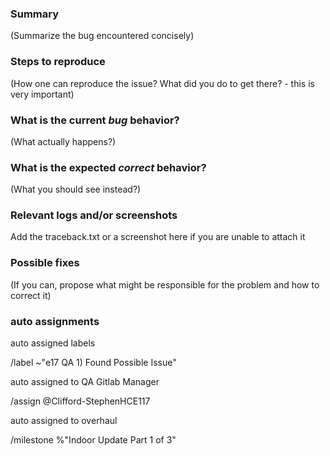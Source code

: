 <!---
Please read this!

Before opening a new issue, make sure to search for keywords in the issues
filtered by the "e17 QA 1) Found Possible Issue" label.

For the Just Yuri issue tracker:
- https://gitlab.com/JustYuriDevTeam/just-yuri/issues?scope=all&utf8=%E2%9C%93&state=opened&label_name[]=e17%20QA%201)%20Found%20Possible%20Issue

and verify the issue you're about to submit isn't a duplicate.
--->

### Summary

(Summarize the bug encountered concisely)

### Steps to reproduce

(How one can reproduce the issue? What did you do to get there? - this is very important)

### What is the current *bug* behavior?

(What actually happens?)

### What is the expected *correct* behavior?

(What you should see instead?)

### Relevant logs and/or screenshots

Add the traceback.txt or a screenshot here if you are unable to attach it
<!---
to add a online image add the image using this line
![image]( Image url here)

example : ![image](/uploads/0da32f414ca538cc2d6986232754d4b5/image.png)

if you add the traceback, please put it in a box,
please use code blocks (```) to format console output, logs, and code as it's very hard to read otherwise.)

for example:

```
traceback here
```
--->

### Possible fixes
(If you can, propose what might be responsible for the problem and how to correct it)


### auto assignments
auto assigned labels

/label ~"e17 QA 1) Found Possible Issue"

auto assigned to QA Gitlab Manager

/assign @Clifford-StephenHCE117 

auto assigned to overhaul

/milestone %"Indoor Update Part 1 of 3"
